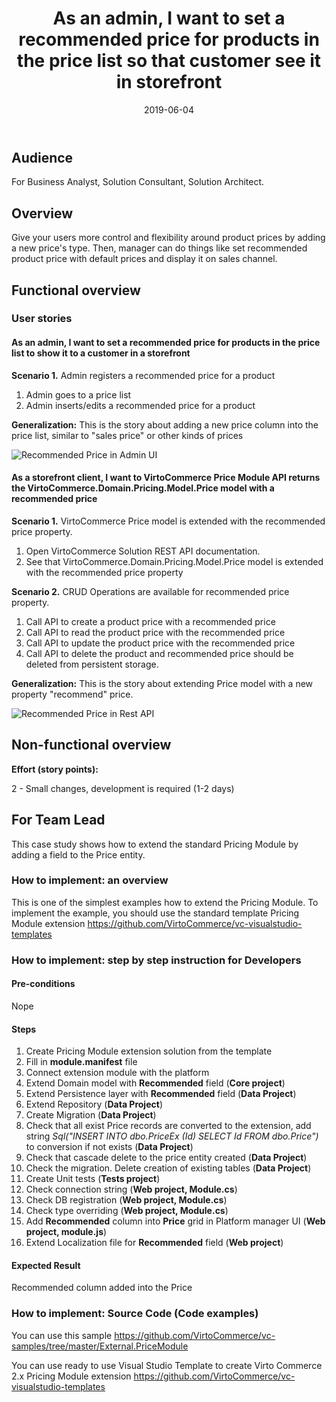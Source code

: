 ﻿---
title: As an admin, I want to set a recommended price for products in the price list so that customer see it in storefront
description: As an admin, I want to set a recommended price for products in the price list so that customer see it in storefront
layout: docs
date: 2019-06-04
priority: 1
---
## Audience

For Business Analyst, Solution Consultant, Solution Architect.

## Overview
Give your users more control and flexibility around product prices by adding a new price's type. Then, manager can do things like set recommended product price with default prices and display it on sales channel.

## Functional overview

### User stories

#### As an admin, I want to set a recommended price for products in the price list to show it to a customer in a storefront

**Scenario 1.** Admin registers a recommended price for a product

1. Admin goes to a price list
1. Admin inserts/edits a recommended price for a product

**Generalization:** This is the story about adding a new price column into the price list, similar to "sales price" or other kinds of prices

![Recommended Price in Admin UI](../assets/images/technical-case-studies/image2019-5-17_18-40-56.png)

#### As a storefront client, I want to VirtoCommerce Price Module API returns the VirtoCommerce.Domain.Pricing.Model.Price model with a recommended price

**Scenario 1.** VirtoCommerce Price model is extended with the recommended price property.
1. Open VirtoCommerce Solution REST API documentation.
1. See that VirtoCommerce.Domain.Pricing.Model.Price model is extended with the recommended price property

**Scenario 2.** CRUD Operations are available for recommended price property. 
1. Call API to create a product price with a recommended price
1. Call API to read the product price with the recommended price
1. Call API to update the product price with the recommended price
1. Call API to delete the product and recommended price should be deleted from persistent storage.

**Generalization:** This is the story about extending Price model with a new property "recommend" price.

![Recommended Price in Rest API](../assets/images/technical-case-studies/image2019-5-21_12-7-38.png)

## Non-functional overview

**Effort (story points):**

2 - Small changes, development is required (1-2 days)


## For Team Lead

This case study shows how to extend the standard Pricing Module by adding a field to the Price entity.

### How to implement: an overview

This is one of the simplest examples how to extend the Pricing Module. To implement the example, you should use the standard template Pricing Module extension https://github.com/VirtoCommerce/vc-visualstudio-templates

### How to implement: step by step instruction for Developers

#### Pre-conditions
Nope

#### Steps
1.	Create Pricing Module extension solution from the template 
1.	Fill in **module.manifest** file
1.	Connect extension module with the platform
1.	Extend Domain model with **Recommended** field (**Core project**)
1.	Extend Persistence layer with **Recommended** field (**Data Project**)
1.	Extend Repository (**Data Project**)
1.	Create Migration (**Data Project**)
1. Check that all exist Price records are converted to the extension, add string *Sql("INSERT INTO dbo.PriceEx (Id) SELECT Id FROM dbo.Price")* to conversion if not exists (**Data Project**)
1.	Check that cascade delete to the price entity created (**Data Project**)
1. Check the migration. Delete creation of existing tables (**Data Project**)
1.	Create Unit tests (**Tests project**)
1.	Check connection string (**Web project, Module.cs**)
1.	Check DB registration (**Web project, Module.cs**)
1.	Check type overriding (**Web project, Module.cs**)
1.	Add **Recommended** column into **Price** grid in Platform manager UI (**Web project, module.js**)
1.	Extend Localization file for **Recommended** field (**Web project**)

#### Expected Result
Recommended column added into the Price

### How to implement: Source Code (Code examples)
You can use this sample https://github.com/VirtoCommerce/vc-samples/tree/master/External.PriceModule

You can use ready to use Visual Studio Template to create Virto Commerce 2.x Pricing Module extension https://github.com/VirtoCommerce/vc-visualstudio-templates
